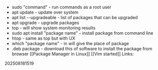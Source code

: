 - sudo "command" - run commands as a root user
- apt update - update over system
- apt list --upgradeable - list of packages that can be upgraded
- apt upgrade - upgrade packages
- top - will show system monitoring results
- sudo apt install "package name" - install package from command line
- htop - same as top but with UX
- which "package name" - in will give the place of package
- .deb package - download this of software to install the package from browser
[[Package Manager in Linux]]
[[Vim started]]
Links:

202508181519

